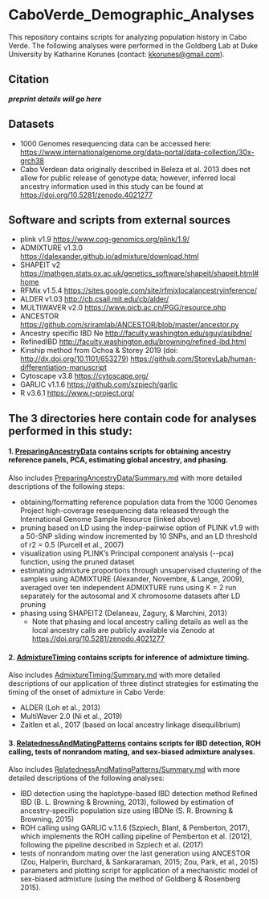 # CaboVerde_Demographic_Analyses
This repository contains scripts for analyzing population history in Cabo Verde. The following analyses were performed in the Goldberg Lab at Duke University by Katharine Korunes (contact: kkorunes@gmail.com). 

## Citation
***preprint details will go here***

## Datasets
- 1000 Genomes resequencing data can be accessed here: https://www.internationalgenome.org/data-portal/data-collection/30x-grch38 
- Cabo Verdean data originally described in Beleza et al. 2013 does not allow for public release of genotype data; however, inferred local ancestry information used in this study can be found at https://doi.org/10.5281/zenodo.4021277

## Software and scripts from external sources
- plink v1.9 https://www.cog-genomics.org/plink/1.9/
- ADMIXTURE v1.3.0 https://dalexander.github.io/admixture/download.html
- SHAPEIT v2 https://mathgen.stats.ox.ac.uk/genetics_software/shapeit/shapeit.html#home
- RFMix v1.5.4 https://sites.google.com/site/rfmixlocalancestryinference/
- ALDER  v1.03 http://cb.csail.mit.edu/cb/alder/
- MULTIWAVER v2.0 https://www.picb.ac.cn/PGG/resource.php
- ANCESTOR https://github.com/sriramlab/ANCESTOR/blob/master/ancestor.py
- Ancestry specific IBD Ne http://faculty.washington.edu/sguy/asibdne/
- RefinedIBD http://faculty.washington.edu/browning/refined-ibd.html
- Kinship method from Ochoa & Storey 2019 (doi: http://dx.doi.org/10.1101/653279) https://github.com/StoreyLab/human-differentiation-manuscript
- Cytoscape v3.8 https://cytoscape.org/
- GARLIC v1.1.6 https://github.com/szpiech/garlic
- R v3.6.1 https://www.r-project.org/

## The 3 directories here contain code for analyses performed in this study:
#### 1. [PreparingAncestryData](./PreparingAncestryData) contains scripts for obtaining ancestry reference panels, PCA, estimating global ancestry, and phasing.
Also includes [PreparingAncestryData/Summary.md](./PreparingAncestryData/Summary.md) with more detailed descriptions of the following steps:
* obtaining/formatting reference population data from the 1000 Genomes Project high-coverage resequencing data released through the International Genome Sample Resource (linked above)
* pruning based on LD using the indep-pairwise option of PLINK v1.9 with a 50-SNP sliding window incremented by 10 SNPs, and an LD threshold of r2 = 0.5 (Purcell et al., 2007)
* visualization using PLINK’s Principal component analysis (--pca) function, using the pruned dataset
* estimating admixture proportions through unsupervised clustering of the samples using ADMIXTURE (Alexander, Novembre, & Lange, 2009), averaged over ten independent ADMIXTURE runs using K = 2 run separately for the autosomal and X chromosome datasets after LD pruning
* phasing using SHAPEIT2 (Delaneau, Zagury, & Marchini, 2013) 
  * Note that phasing and local ancestry calling details as well as the local ancestry calls are publicly available via Zenodo at https://doi.org/10.5281/zenodo.4021277

#### 2. [AdmixtureTiming](./AdmixtureTiming) contains scripts for inference of admixture timing.
Also includes [AdmixtureTiming/Summary.md](./AdmixtureTiming/Summary.md) with more detailed descriptions of our application of three distinct strategies for estimating the timing of the onset of admixture in Cabo Verde: 
* ALDER (Loh et al., 2013)
* MultiWaver 2.0 (Ni et al., 2019)
* Zaitlen et al., 2017 (based on local ancestry linkage disequilibrium) 

#### 3. [RelatednessAndMatingPatterns](./RelatednessAndMatingPatterns) contains scripts for IBD detection, ROH calling, tests of nonrandom mating, and sex-biased admixture analyses.
Also includes [RelatednessAndMatingPatterns/Summary.md](./RelatednessAndMatingPatterns/Summary.md) with more detailed descriptions of the following analyses:
* IBD detection using the haplotype-based IBD detection method Refined IBD (B. L. Browning & Browning, 2013), followed by estimation of ancestry-specific population size using IBDNe (S. R. Browning & Browning, 2015)
* ROH calling using GARLIC v.1.1.6 (Szpiech, Blant, & Pemberton, 2017), which implements the ROH calling pipeline of Pemberton et al. (2012), following the pipeline described in Szpiech et al. (2017)
* tests of nonrandom mating over the last generation using ANCESTOR (Zou, Halperin, Burchard, & Sankararaman, 2015; Zou, Park, et al., 2015) 
* parameters and plotting script for application of a mechanistic model of sex-biased admixture (using the method of Goldberg & Rosenberg 2015).
